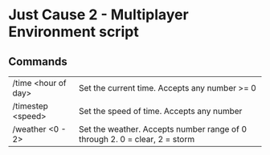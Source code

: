 Just Cause 2 - Multiplayer Environment script
===
## Commands ##
<table>
  <tr>
    <td>/time &lt;hour of day&gt;</td>
    <td>Set the current time. Accepts any number >= 0</td>
  </tr>
  <tr>
    <td>/timestep &lt;speed&gt;</td>
    <td>Set the speed of time. Accepts any number</td>
  </tr>
  <tr>
    <td>/weather &lt;0 - 2&gt;</td>
    <td>Set the weather. Accepts number range of 0 through 2. 0 = clear, 2 = storm</td>
  </tr>
</table>
